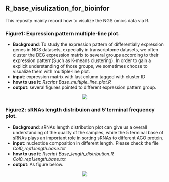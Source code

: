 ## R_base_visulization_for_bioinfor

This reposity mainly record how to visulize the NGS omics data via R. 

### Figure1: Expression pattern multiple-line plot. 

+ **Background**: To study the expression pattern of differentially expression genes in NGS datasets, expecially in transcriptome datasets, we often cluster the DEG expression matrix to several groups according to their expression pattern(Such as K-means clustering). In order to gain a explicit understanding of those groups, we sometimes choose to visualize them with multiple-line plot. 
+ **input**: expression matrix with last column tagged with cluster ID 
+ **how to use it**: *Rscript Base_multiple_line_plot.R*
+ **output**: several figures pointed to different expression pattern group. 

<div align=center><img src=https://github.com/wandering513/R_base_visulization_for_bioinfor/raw/master/images/1.multiple_line_plot.png/></div>


### Figure2: sRNAs length distribuion and 5'terminal frequency plot.
+ **Background**: sRNAs length distribution plot can give us a overall understanding of the quality of the samples, while the 5 terminal base of sRNAs plays an important role in sorting sRNAs to different AGO protein. 
+ **input**: nucleotide composition in different length. Please check the file *Col0_rep1.length.base.txt* 
+ **how to use it**: *Rscript Base_length_distribution.R Col0_rep1.length.base.txt*
+ **output**: As figure below.

<div align=center><img src=https://github.com/wandering513/R_base_visulization_for_bioinfor/raw/master/images/2.sRNAs_length_distribution.png/></div>